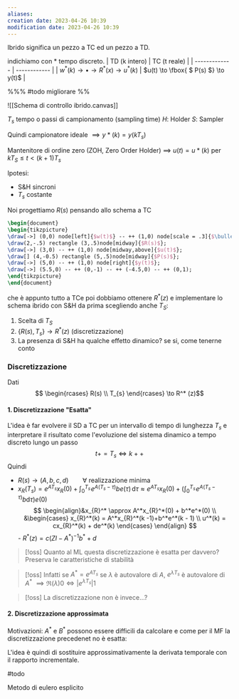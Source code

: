 ```yaml
---
aliases: 
creation date: 2023-04-26 10:39
modification date: 2023-04-26 10:39
---
```


Ibrido significa un pezzo a TC ed un pezzo a TD.

indichiamo con \* tempo discreto.
| TD (k intero) | TC (t reale) |
| ------------- | ------------ |
| $w^*(k) \to\bullet\to R^*(x)\to u^*(k)$               | $u(t) \to \fbox{ $ P(s) $} \to y(t)$      | 

%%% #todo migliorare %%

![[Schema di controllo ibrido.canvas]]

$T_{s}$ tempo o passi di campionamento (sampling time)
$H$: Holder
$S$: Sampler

Quindi campionatore ideale $\implies y*(k) = y(kT_{s})$

Mantenitore di ordine zero (ZOH, Zero Order Holder) $\implies$ $u(t) = u*(k)$ per $kT_{S} \leq t < (k + 1)T_{s}$

Ipotesi:
- S&H sincroni
- $T_{s}$ costante

Noi progettiamo $R(s)$ pensando allo schema a TC
```tikz
\begin{document}
\begin{tikzpicture}
\draw[->] (0,0) node[left]{$w(t)$} -- ++ (1,0) node[scale = .3]{$\bullet$} -- ++ (1,0);
\draw(2,-.5) rectangle (3,.5)node[midway]{$R(s)$};
\draw[->] (3,0) -- ++ (1,0) node[midway,above]{$u(t)$};
\draw[] (4,-0.5) rectangle (5,.5)node[midway]{$P(s)$};
\draw[->] (5,0) -- ++ (1,0) node[right]{$y(t)$};
\draw[->] (5.5,0) -- ++ (0,-1) -- ++ (-4.5,0) -- ++ (0,1);
\end{tikzpicture}
\end{document}
```
che è appunto tutto a TCe poi dobbiamo ottenere $R^*(z)$ e implementare lo schema ibrido con S&H da prima scegliendo anche $T_{S}$:

1. Scelta di $T_{S}$
2. $\{ R(s), T_{s} \} \to R^*(z)$ (discretizzazione)
3. La presenza di S&H ha qualche effetto dinamico? se si, come tenerne conto


### Discretizzazione
Dati
$$ \begin{rcases}
R(s) \\
T_{s}
\end{rcases} \to R^* (z)$$
#### 1. Discretizzazione "Esatta"
L'idea è far evolvere il SD a TC per un intervallo di tempo di lunghezza $T_{s}$ e interpretare il risultato come l'evoluzione del sistema dinamico a tempo discreto lungo un passo $$ t += T_{s} \iff k++$$
Quindi 
   - $R(s) \to (A,b,c,d)\qquad \forall$ realizzazione minima
   - $x_{R}(T_{s}) = e^{ AT_{s} } x_{R}(0) + \int _{0}^{T_{s}} \! e^{ A(T_{s} - \tau) }be(\tau)\, \mathrm{d}\tau \approx e^{AT_{s}}x_{R}(0) + (\int _{0}^{T_{s}} \!e^{ A(T_{s} - \tau) } b\mathrm{d}\tau) e(0)$
     $$ \begin{align}&x_{R}^* \approx A^*x_{R}^*(0) + b^*e^*(0) \\ &\begin{cases}
   x_{R}^*(k) = A^*x_{R}^*(k -1)+b^*e^*(k - 1) \\
   u^*(k) = cx_{R}^*(k) + de^*(k)
   \end{cases}
   \end{align} $$
    - $R^*(z) = c(Z I - A^*)^{-1}b^* + d$

>[!oss]
>Quanto al ML questa discretizzazione è esatta per davvero?
>Preserva le caratteristiche di stabilità

>[!oss]
>Infatti se $A^* = e^{ AT_{s} }$ se $\lambda$ è autovalore di $A$, $e^{ \lambda T_{s} }$ è autovalore di $A^*$
>$\implies \Re(\lambda) 0 \iff |e^{ \lambda T_{s} }| 1$

>[!oss]
>La discretizzazione non è invece...?


#### 2. Discretizzazione approssimata
Motivazioni: $A^*$ e $B^*$ possono essere difficili da calcolare e come per il MF la discretizzazione precedenet no è esatta:

L'idea è quindi di sostituire approssimativamente la derivata temporale con il rapporto incrementale.

#todo 

Metodo di eulero esplicito

